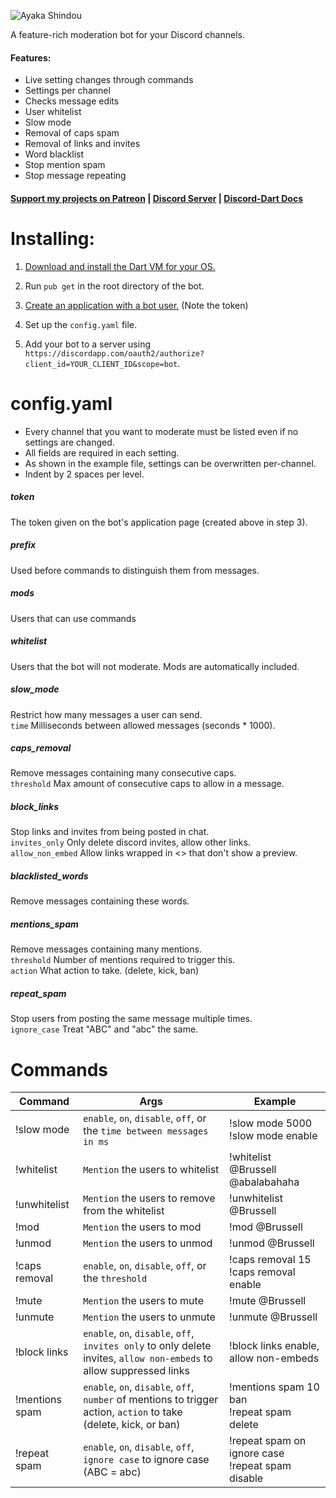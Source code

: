 ![Ayaka Shindou](http://i.imgur.com/jkowpFW.png)

A feature-rich moderation bot for your Discord channels.    
#### Features:
- Live setting changes through commands
- Settings per channel
- Checks message edits
- User whitelist
- Slow mode
- Removal of caps spam
- Removal of links and invites
- Word blacklist
- Stop mention spam
- Stop message repeating

#### [Support my projects on Patreon](http://patreon.com/brussell98) | [Discord Server](https://discord.gg/rkWPSdu) | [Discord-Dart Docs](https://www.dartdocs.org/documentation/discord/latest/)   

# Installing:
1. [Download and install the Dart VM for your OS.](https://www.dartlang.org/install)

2. Run `pub get` in the root directory of the bot.

3. [Create an application with a bot user.](https://discordapp.com/developers/applications/me) (Note the token)

4. Set up the `config.yaml` file.

5. Add your bot to a server using `https://discordapp.com/oauth2/authorize?client_id=YOUR_CLIENT_ID&scope=bot`.

# config.yaml

- Every channel that you want to moderate must be listed even if no settings are changed.
- All fields are required in each setting.
- As shown in the example file, settings can be overwritten per-channel.
- Indent by 2 spaces per level.

##### token
The token given on the bot's application page (created above in step 3).

##### prefix
Used before commands to distinguish them from messages.

##### mods
Users that can use commands

##### whitelist
Users that the bot will not moderate. Mods are automatically included.

##### slow_mode
Restrict how many messages a user can send.   
`time` Milliseconds between allowed messages (seconds * 1000).

##### caps_removal
Remove messages containing many consecutive caps.   
`threshold` Max amount of consecutive caps to allow in a message.

##### block_links
Stop links and invites from being posted in chat.   
`invites_only` Only delete discord invites, allow other links.   
`allow_non_embed` Allow links wrapped in <> that don't show a preview.

##### blacklisted_words
Remove messages containing these words.

##### mentions_spam
Remove messages containing many mentions.   
`threshold` Number of mentions required to trigger this.   
`action` What action to take. (delete, kick, ban)

##### repeat_spam
Stop users from posting the same message multiple times.   
`ignore_case` Treat "ABC" and "abc" the same.

# Commands

|Command|Args|Example|
|-------|----|-------|
|!slow mode | `enable`, `on`, `disable`, `off`, or the `time between messages in ms` | !slow mode 5000<br>!slow mode enable|
|!whitelist | `Mention` the users to whitelist | !whitelist @Brussell @abalabahaha|
|!unwhitelist | `Mention` the users to remove from the whitelist | !unwhitelist @Brussell|
|!mod | `Mention` the users to mod | !mod @Brussell|
|!unmod | `Mention` the users to unmod | !unmod @Brussell|
|!caps removal | `enable`, `on`, `disable`, `off`, or the `threshold` | !caps removal 15<br>!caps removal enable|
|!mute | `Mention` the users to mute | !mute @Brussell|
|!unmute | `Mention` the users to unmute | !unmute @Brussell|
|!block links | `enable`, `on`, `disable`, `off`, `invites only` to only delete invites, `allow non-embeds` to allow suppressed links | !block links enable, allow non-embeds|
|!mentions spam | `enable`, `on`, `disable`, `off`, `number` of mentions to trigger action, `action` to take (delete, kick, or ban) | !mentions spam 10 ban<br>!repeat spam delete|
|!repeat spam | `enable`, `on`, `disable`, `off`, `ignore case` to ignore case (ABC = abc) | !repeat spam on ignore case<br>!repeat spam disable|

